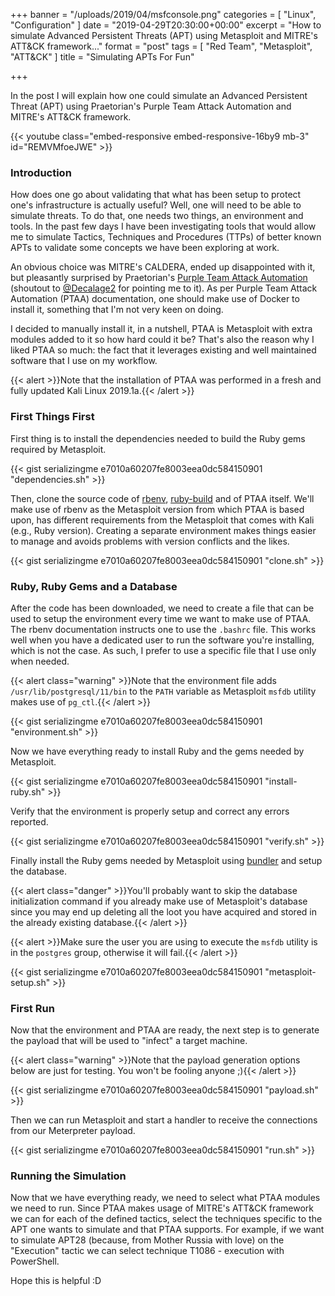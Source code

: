 +++
banner = "/uploads/2019/04/msfconsole.png"
categories = [ "Linux", "Configuration" ]
date = "2019-04-29T20:30:00+00:00"
excerpt = "How to simulate Advanced Persistent Threats (APT) using Metasploit and MITRE's ATT&CK framework..."
format = "post"
tags = [ "Red Team", "Metasploit", "ATT&CK" ]
title = "Simulating APTs For Fun"

+++

In the post I will explain how one could simulate an Advanced Persistent Threat (APT) using Praetorian's Purple Team Attack Automation and MITRE's ATT&CK framework.

<!--more-->

{{< youtube class="embed-responsive embed-responsive-16by9 mb-3" id="REMVMfoeJWE" >}}

### Introduction

How does one go about validating that what has been setup to protect one's infrastructure is actually useful? Well, one will need to be able to simulate threats. To do that, one needs two things, an environment and tools. In the past few days I have been investigating tools that would allow me to simulate Tactics, Techniques and Procedures (TTPs) of better known APTs to validate some concepts we have been exploring at work.

An obvious choice was MITRE's CALDERA, ended up disappointed with it, but pleasantly surprised by Praetorian's [Purple Team Attack Automation][1] (shoutout to [@Decalage2][5] for pointing me to it). As per Purple Team Attack Automation (PTAA) documentation, one should make use of Docker to install it, something that I'm not very keen on doing.

I decided to manually install it, in a nutshell, PTAA is Metasploit with extra modules added to it so how hard could it be? That's also the reason why I liked PTAA so much: the fact that it leverages existing and well maintained software that I use on my workflow.

{{< alert >}}Note that the installation of PTAA was performed in a fresh and fully updated Kali Linux 2019.1a.{{< /alert >}}

### First Things First

First thing is to install the dependencies needed to build the Ruby gems required by Metasploit.

{{< gist serializingme e7010a60207fe8003eea0dc584150901 "dependencies.sh" >}}

Then, clone the source code of [rbenv][2], [ruby-build][3] and of PTAA itself. We'll make use of rbenv as the Metasploit version from which PTAA is based upon, has different requirements from the Metasploit that comes with Kali (e.g., Ruby version). Creating a separate environment makes things easier to manage and avoids problems with version conflicts and the likes.

{{< gist serializingme e7010a60207fe8003eea0dc584150901 "clone.sh" >}}

### Ruby, Ruby Gems and a Database

After the code has been downloaded, we need to create a file that can be used to setup the environment every time we want to make use of PTAA. The rbenv documentation instructs one to use the `.bashrc` file. This works well when you have a dedicated user to run the software you're installing, which is not the case. As such, I prefer to use a specific file that I use only when needed.

{{< alert class="warning" >}}Note that the environment file adds `/usr/lib/postgresql/11/bin` to the `PATH` variable as Metasploit `msfdb` utility makes use of `pg_ctl`.{{< /alert >}}

{{< gist serializingme e7010a60207fe8003eea0dc584150901 "environment.sh" >}}

Now we have everything ready to install Ruby and the gems needed by Metasploit.

{{< gist serializingme e7010a60207fe8003eea0dc584150901 "install-ruby.sh" >}}

Verify that the environment is properly setup and correct any errors reported.

{{< gist serializingme e7010a60207fe8003eea0dc584150901 "verify.sh" >}}

Finally install the Ruby gems needed by Metasploit using [bundler][4] and setup the database.

{{< alert class="danger" >}}You'll probably want to skip the database initialization command if you already make use of Metasploit's database since you may end up deleting all the loot you have acquired and stored in the already existing database.{{< /alert >}}

{{< alert >}}Make sure the user you are using to execute the `msfdb` utility is in the `postgres` group, otherwise it will fail.{{< /alert >}}

{{< gist serializingme e7010a60207fe8003eea0dc584150901 "metasploit-setup.sh" >}}

### First Run

Now that the environment and PTAA are ready, the next step is to generate the payload that will be used to "infect" a target machine.

{{< alert class="warning" >}}Note that the payload generation options below are just for testing. You won't be fooling anyone ;){{< /alert >}}

{{< gist serializingme e7010a60207fe8003eea0dc584150901 "payload.sh" >}}

Then we can run Metasploit and start a handler to receive the connections from our Meterpreter payload.

{{< gist serializingme e7010a60207fe8003eea0dc584150901 "run.sh" >}}

### Running the Simulation

Now that we have everything ready, we need to select what PTAA modules we need to run. Since PTAA makes usage of MITRE's ATT&CK framework we can for each of the defined tactics, select the techniques specific to the APT one wants to simulate and that PTAA supports. For example, if we want to simulate APT28 (because, from Mother Russia with love) on the "Execution" tactic we can select technique T1086 - execution with PowerShell.

Hope this is helpful :D

[1]: https://github.com/praetorian-code/purple-team-attack-automation/ "Purple Team Attack Automation Repository"
[2]: https://github.com/rbenv "rbenv Repository"
[3]: https://github.com/rbenv/ruby-build "ruby-build Respository"
[4]: https://bundler.io/ "Ruby Bundler Site"
[5]: https://twitter.com/decalage2 "Decalage Twitter"
